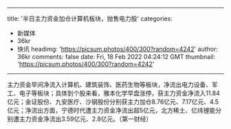 
---
title: '半日主力资金加仓计算机板块，抛售电力股'
categories: 
 - 新媒体
 - 36kr
 - 快讯
headimg: 'https://picsum.photos/400/300?random=4242'
author: 36kr
comments: false
date: Fri, 18 Feb 2022 04:24:12 GMT
thumbnail: 'https://picsum.photos/400/300?random=4242'
---

<div>   
主力资金早间净流入计算机、建筑装饰、医药生物等板块，净流出电力设备、军工、电子等板块；具体到个股来看，雅本化学早盘涨停，获主力资金净流入11.84亿元；金证股份、九安医疗、沙钢股份分别获主力加仓8.76亿元、7.17亿元、4.5亿元；净流出方面，宁德时代遭主力资金净流出超5亿元，北方稀土、亿纬锂能分别遭主力资金净流出3.59亿元、2.8亿元。（第一财经）  
</div>
            